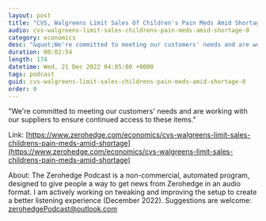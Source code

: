 ```yaml
---
layout: post
title: "CVS, Walgreens Limit Sales Of Children's Pain Meds Amid Shortage"
audio: cvs-walgreens-limit-sales-childrens-pain-meds-amid-shortage-0
category: economics
desc: "&quot;We're committed to meeting our customers' needs and are working with our suppliers to ensure continued access to these items.&quot;"
duration: 00:02:54
length: 174
datetime: Wed, 21 Dec 2022 04:05:00 +0000
tags: podcast
guid: cvs-walgreens-limit-sales-childrens-pain-meds-amid-shortage-0
order: 0
---
```

&quot;We're committed to meeting our customers' needs and are working with our suppliers to ensure continued access to these items.&quot;

Link: [https://www.zerohedge.com/economics/cvs-walgreens-limit-sales-childrens-pain-meds-amid-shortage](https://www.zerohedge.com/economics/cvs-walgreens-limit-sales-childrens-pain-meds-amid-shortage)

About: The Zerohedge Podcast is a non-commercial, automated program, designed to give people a way to get news from Zerohedge in an audio format.  I am actively working on tweaking and improving the setup to create a better listening experience (December 2022).  Suggestions are welcome: [zerohedgePodcast@outlook.com](mailto:zerohedgePodcast@outlook.com)